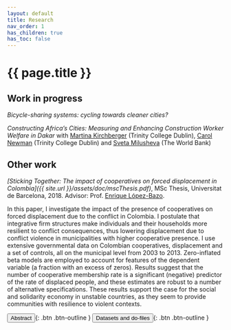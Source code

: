 ```yaml
---
layout: default
title: Research
nav_order: 1
has_children: true
has_toc: false
---
```


# {{ page.title }}

## Work in progress

*Bicycle-sharing systems: cycling towards cleaner cities?*

*Constructing Africa’s Cities: Measuring and Enhancing Construction Worker Welfare in Dakar* with [Martina Kirchberger](https://sites.google.com/site/mkirchberger/home) (Trinity College Dublin), [Carol Newman](https://www.carolnewman.ie/) (Trinity College Dublin) and [Sveta Milusheva](https://www.svetamilusheva.com/) (The World Bank) 


## Other work

*[Sticking Together: The impact of cooperatives on forced displacement in Colombia]({{ site.url }}/assets/doc/mscThesis.pdf)*, MSc Thesis, Universitat de Barcelona, 2018. Advisor: Prof. [Enrique López-Bazo](https://ideas.repec.org/e/plo11.html).

<span id="dots"> </span><span id="abst">In this paper, I investigate the impact of the presence of cooperatives on forced displacement due to the conflict in Colombia. I postulate that integrative firm structures make individuals and their households more resilient to conflict consequences, thus lowering displacement due to conflict violence in municipalities with higher cooperative presence. I use extensive governmental data on Colombian cooperatives, displacement and a set of controls, all on the municipal level from 2003 to 2013. Zero-inflated beta models are employed to account for features of the dependent variable (a fraction with an excess of zeros). Results suggest that the number of cooperative membership rate is a significant (negative) predictor of the rate of displaced people, and these estimates are robust to a number of alternative specifications. These results support the case for the social and solidarity economy in unstable countries, as they seem to provide communities with resilience to violent contexts.</span>

<span class="fs-3">
<button onclick="btn_abst()" id="btn_abst">Abstract</button>{: .btn .btn-outline }
<button onclick="window.location.href = 'datasets_do.html#sticking-together-the-impact-of-cooperatives-on-forced-displacement-in-colombia';">Datasets and do-files</button>{: .btn .btn-outline }
</span>